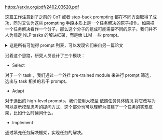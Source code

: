 https://arxiv.org/pdf/2402.03620.pdf

这篇工作注意到了之前的 CoT 或者 step-back prompting 都在不同方面取得了成功，同时又认为这些 prompting 手段本质上是一个任务解决的原子操作。如果把一个任务解决看作一个分子，那么这个分子的组成可能需要不同的原子。我们并不人为规定 NLP tasks 的解决框架，而是给 LLM 一些 prompt。

<details>
<summary>这是所有可能得 prompt 列表，可以发现它们来自另一篇论文</summary>

![image](https://img2024.cnblogs.com/blog/1797571/202403/1797571-20240312163537953-1371806849.png)

</details>

沿着这个思路，研究人员设计了三个模块：

- Select

对于一个 task ，我们通过一个外挂 pre-trained module 来进行 prompt 筛选，选出与 task 相关的若干 prompt。

- Adapt

对于选出的 high-level prompts，我们使用大模型 依照任务具体情况 将它改写为可以提示模型思考的提问方式，这个部分也可以理解为搭建了一个任务的实现框架，比如什么时候问什么。

- Implement

通过填充任务解决框架，实现任务的解决。
